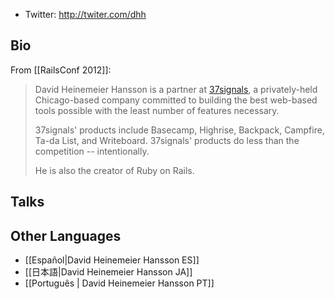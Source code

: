 * Twitter: http://twiter.com/dhh

## Bio

From [[RailsConf 2012]]:

> David Heinemeier Hansson is a partner at <a href="http://37signals.com/">37signals</a>, a privately-held Chicago-based company committed to building the best web-based tools possible with the least number of features necessary.
>
> 37signals' products include Basecamp, Highrise, Backpack, Campfire, Ta-da List, and Writeboard. 37signals' products do less than the competition -- intentionally.
>
> He is also the creator of Ruby on Rails.

## Talks

## Other Languages

* [[Español|David Heinemeier Hansson ES]]
* [[日本語|David Heinemeier Hansson JA]]
* [[Português | David Heinemeier Hansson PT]]
